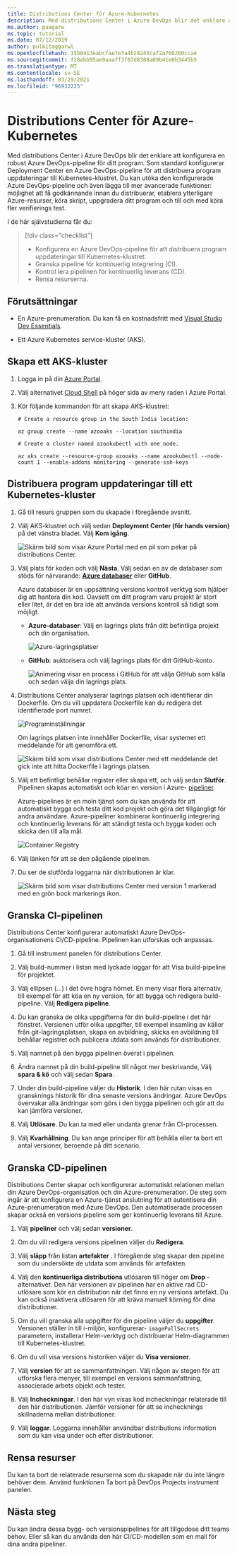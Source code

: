 ```yaml
---
title: Distributions Center för Azure-Kubernetes
description: Med distributions Center i Azure DevOps blir det enklare att konfigurera en robust Azure DevOps-pipeline för ditt program
ms.author: puagarw
ms.topic: tutorial
ms.date: 07/12/2019
author: pulkitaggarwl
ms.openlocfilehash: 15b0413eabcfae7e3a4b28243caf2a708260ccae
ms.sourcegitcommit: f28ebb95ae9aaaff3f87d8388a09b41e0b3445b5
ms.translationtype: MT
ms.contentlocale: sv-SE
ms.lasthandoff: 03/29/2021
ms.locfileid: "96932225"
---
```

# <a name="deployment-center-for-azure-kubernetes"></a>Distributions Center för Azure-Kubernetes

Med distributions Center i Azure DevOps blir det enklare att konfigurera en robust Azure DevOps-pipeline för ditt program. Som standard konfigurerar Deployment Center en Azure DevOps-pipeline för att distribuera program uppdateringar till Kubernetes-klustret. Du kan utöka den konfigurerade Azure DevOps-pipeline och även lägga till mer avancerade funktioner: möjlighet att få godkännande innan du distribuerar, etablera ytterligare Azure-resurser, köra skript, uppgradera ditt program och till och med köra fler verifierings test.

I de här självstudierna får du:

> [!div class="checklist"]
> * Konfigurera en Azure DevOps-pipeline för att distribuera program uppdateringar till Kubernetes-klustret.
> * Granska pipeline för kontinuerlig integrering (CI).
> * Kontrol lera pipelinen för kontinuerlig leverans (CD).
> * Rensa resurserna.

## <a name="prerequisites"></a>Förutsättningar

* En Azure-prenumeration. Du kan få en kostnadsfritt med [Visual Studio Dev Essentials](https://visualstudio.microsoft.com/dev-essentials/).

* Ett Azure Kubernetes service-kluster (AKS).

## <a name="create-an-aks-cluster"></a>Skapa ett AKS-kluster

1. Logga in på din [Azure Portal](https://portal.azure.com/).

1. Välj alternativet [Cloud Shell](../cloud-shell/overview.md) på höger sida av meny raden i Azure Portal.

1. Kör följande kommandon för att skapa AKS-klustret:

    ```azurecli
    # Create a resource group in the South India location:

    az group create --name azooaks --location southindia

    # Create a cluster named azookubectl with one node.

    az aks create --resource-group azooaks --name azookubectl --node-count 1 --enable-addons monitoring --generate-ssh-keys
    ```

## <a name="deploy-application-updates-to-a-kubernetes-cluster"></a>Distribuera program uppdateringar till ett Kubernetes-kluster

1. Gå till resurs gruppen som du skapade i föregående avsnitt.

1. Välj AKS-klustret och välj sedan **Deployment Center (för hands version)** på det vänstra bladet. Välj **Kom igång**.

   ![Skärm bild som visar Azure Portal med en pil som pekar på distributions Center.](media/deployment-center-launcher/settings.png)

1. Välj plats för koden och välj **Nästa**. Välj sedan en av de databaser som stöds för närvarande: **[Azure databaser](/azure/devops/repos/index)** eller **GitHub**.

    Azure databaser är en uppsättning versions kontroll verktyg som hjälper dig att hantera din kod. Oavsett om ditt program varu projekt är stort eller litet, är det en bra idé att använda versions kontroll så tidigt som möjligt.

    - **Azure-databaser**: Välj en lagrings plats från ditt befintliga projekt och din organisation.

        ![Azure-lagringsplatser](media/deployment-center-launcher/azure-repos.gif)

    - **GitHub**: auktorisera och välj lagrings plats för ditt GitHub-konto.

        ![Animering visar en process i GitHub för att välja GitHub som källa och sedan välja din lagrings plats.](media/deployment-center-launcher/github.gif)


1. Distributions Center analyserar lagrings platsen och identifierar din Dockerfile. Om du vill uppdatera Dockerfile kan du redigera det identifierade port numret.

    ![Programinställningar](media/deployment-center-launcher/application-settings.png)

    Om lagrings platsen inte innehåller Dockerfile, visar systemet ett meddelande för att genomföra ett.

    ![Skärm bild som visar distributions Center med ett meddelande det gick inte att hitta Dockerfile i lagrings platsen.](media/deployment-center-launcher/dockerfile.png)

1. Välj ett befintligt behållar register eller skapa ett, och välj sedan **Slutför**. Pipelinen skapas automatiskt och köar en version i Azure- [pipeliner](/azure/devops/pipelines/index).

    Azure-pipelines är en moln tjänst som du kan använda för att automatiskt bygga och testa ditt kod projekt och göra det tillgängligt för andra användare. Azure-pipeliner kombinerar kontinuerlig integrering och kontinuerlig leverans för att ständigt testa och bygga koden och skicka den till alla mål.

    ![Container Registry](media/deployment-center-launcher/container-registry.png)

1. Välj länken för att se den pågående pipelinen.

1. Du ser de slutförda loggarna när distributionen är klar.

    ![Skärm bild som visar distributions Center med version 1 markerad med en grön bock markerings ikon.](media/deployment-center-launcher/logs.png)

## <a name="examine-the-ci-pipeline"></a>Granska CI-pipelinen

Distributions Center konfigurerar automatiskt Azure DevOps-organisationens CI/CD-pipeline. Pipelinen kan utforskas och anpassas.

1. Gå till instrument panelen för distributions Center.  

1. Välj build-nummer i listan med lyckade loggar för att Visa build-pipeline för projektet.

1. Välj ellipsen (...) i det övre högra hörnet. En meny visar flera alternativ, till exempel för att köa en ny version, för att bygga och redigera build-pipeline. Välj **Redigera pipeline**. 

1. Du kan granska de olika uppgifterna för din build-pipeline i det här fönstret. Versionen utför olika uppgifter, till exempel insamling av källor från git-lagringsplatsen, skapa en avbildning, skicka en avbildning till behållar registret och publicera utdata som används för distributioner.

1. Välj namnet på den bygga pipelinen överst i pipelinen.

1. Ändra namnet på din build-pipeline till något mer beskrivande, Välj **spara & kö** och välj sedan **Spara**.

1. Under din build-pipeline väljer du **Historik**. I den här rutan visas en gransknings historik för dina senaste versions ändringar. Azure DevOps övervakar alla ändringar som görs i den bygga pipelinen och gör att du kan jämföra versioner.

1. Välj **Utlösare**. Du kan ta med eller undanta grenar från CI-processen.

1. Välj **Kvarhållning**. Du kan ange principer för att behålla eller ta bort ett antal versioner, beroende på ditt scenario.

## <a name="examine-the-cd-pipeline"></a>Granska CD-pipelinen

Distributions Center skapar och konfigurerar automatiskt relationen mellan din Azure DevOps-organisation och din Azure-prenumeration. De steg som ingår är att konfigurera en Azure-tjänst anslutning för att autentisera din Azure-prenumeration med Azure DevOps. Den automatiserade processen skapar också en versions pipeline som ger kontinuerlig leverans till Azure.

1. Välj **pipeliner** och välj sedan **versioner**.

1. Om du vill redigera versions pipelinen väljer du **Redigera**.

1. Välj **släpp** från listan **artefakter** . I föregående steg skapar den pipeline som du undersökte de utdata som används för artefakten. 

1. Välj den **kontinuerliga distributions** utlösaren till höger om **Drop** -alternativet. Den här versionen av pipelinen har en aktive rad CD-utlösare som kör en distribution när det finns en ny versions artefakt. Du kan också inaktivera utlösaren för att kräva manuell körning för dina distributioner.

1. Om du vill granska alla uppgifter för din pipeline väljer du **uppgifter**. Versionen ställer in till i-miljön, konfigurerar- `imagePullSecrets` parametern, installerar Helm-verktyg och distribuerar Helm-diagrammen till Kubernetes-klustret.

1. Om du vill visa versions historiken väljer du **Visa versioner**.

1. Välj **version** för att se sammanfattningen. Välj någon av stegen för att utforska flera menyer, till exempel en versions sammanfattning, associerade arbets objekt och tester. 

1. Välj **Incheckningar**. I den här vyn visas kod incheckningar relaterade till den här distributionen. Jämför versioner för att se inchecknings skillnaderna mellan distributioner.

1. Välj **loggar**. Loggarna innehåller användbar distributions information som du kan visa under och efter distributioner.

## <a name="clean-up-resources"></a>Rensa resurser

Du kan ta bort de relaterade resurserna som du skapade när du inte längre behöver dem. Använd funktionen Ta bort på DevOps Projects instrument panelen.

## <a name="next-steps"></a>Nästa steg

Du kan ändra dessa bygg- och versionspipelines för att tillgodose ditt teams behov. Eller så kan du använda den här CI/CD-modellen som en mall för dina andra pipeliner.
